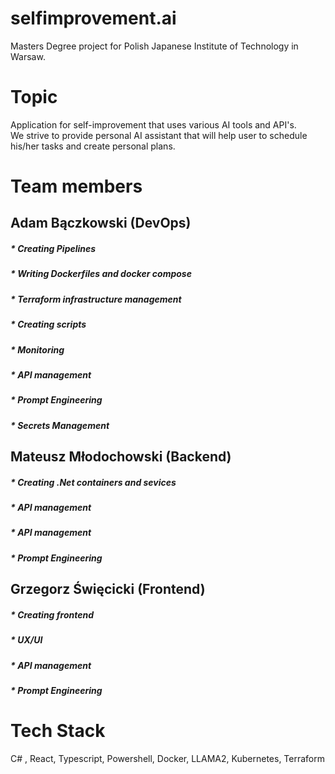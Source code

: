 # selfimprovement.ai
Masters Degree project for Polish Japanese Institute of Technology in Warsaw.  

# Topic
Application for self-improvement that uses various AI tools and API's.  
We strive to provide personal AI assistant that will help user to schedule his/her tasks and create personal plans.  

# Team members
## Adam Bączkowski (DevOps)  
##### * Creating Pipelines
##### * Writing Dockerfiles and docker compose
##### * Terraform infrastructure management
##### * Creating scripts
##### * Monitoring
##### * API management
##### * Prompt Engineering
##### * Secrets Management
## Mateusz Młodochowski (Backend)
##### * Creating .Net containers and sevices
##### * API management
##### * API management
##### * Prompt Engineering
## Grzegorz Święcicki (Frontend)
##### * Creating frontend
##### * UX/UI
##### * API management
##### * Prompt Engineering
# Tech Stack
C# , React, Typescript, Powershell, Docker, LLAMA2, Kubernetes, Terraform
